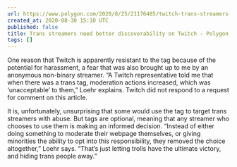 ```yaml
---
url: https://www.polygon.com/2020/8/25/21176485/twitch-trans-streamers-discoverability-tags
created_at: 2020-08-30 15:10 UTC
published: false
title: Trans streamers need better discoverability on Twitch - Polygon
tags: []
---
```


One reason that Twitch is apparently resistant to the tag because of the potential for harassment, a fear that was also brought up to me by an anonymous non-binary streamer. “A Twitch representative told me that when there was a trans tag, moderation actions increased, which was ‘unacceptable’ to them,” Loehr explains. Twitch did not respond to a request for comment on this article.

It is, unfortunately, unsurprising that some would use the tag to target trans streamers with abuse. But tags are optional, meaning that any streamer who chooses to use them is making an informed decision. “Instead of either doing something to moderate their webpage themselves, or giving minorities the ability to opt into this responsibility, they removed the choice altogether,” Loehr says. “That’s just letting trolls have the ultimate victory, and hiding trans people away.”
